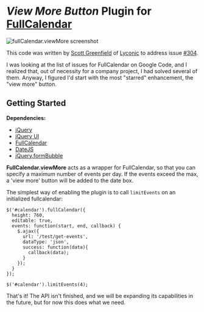 # _View More Button_ Plugin for [FullCalendar][0]

![fullCalendar.viewMore screenshot](https://github.com/downloads/lyconic/fullcalendar.viewmore/fullCalendar.viewMore.png)

This code was written by [Scott Greenfield][1] of [Lyconic][2] to address issue [#304][3].

I was looking at the list of issues for FullCalendar on Google Code, and I realized that, 
out of necessity for a company project, I had solved several of them. Anyway, I figured 
I'd start with the most "starred" enhancement, the "view more" button.

## Getting Started

**Dependencies:**

* [jQuery](http://jquery.com)
* [jQuery UI](http://jqueryui.com/)
* [FullCalendar](http://arshaw.com/fullcalendar/)
* [DateJS](http://www.datejs.com)
* [jQuery.formBubble](http://github.com/lyconic/formbubble)

**FullCalendar.viewMore** acts as a wrapper for FullCalendar, so that you can specify a maximum number of events per day. If the events exceed the max, a 'view more' button will be added to the date box.

The simplest way of enabling the plugin is to call `limitEvents` on an initialized fullcalendar:

    $('#calendar').fullCalendar({
      height: 760,
      editable: true,      
      events: function(start, end, callback) {
        $.ajax({
          url: '/test/get-events',
          dataType: 'json',
          success: function(data){
            callback(data);
          }
        });
      }
    });

    $('#calendar').limitEvents(4);

That's it! The API isn't finished, and we will be expanding its capabilities in the future, but for now this does what we need.

  [0]: http://arshaw.com/fullcalendar/
  [1]: mailto:jquery.fun@gmail.com
  [2]: http://lyconic.com/about
  [3]: http://code.google.com/p/fullcalendar/issues/detail?id=304

